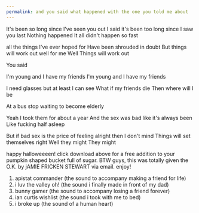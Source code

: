 ```yaml
---
permalink: and you said what happened with the one you told me about
---
```

<span style="color:#000ff;">It's been so long since I've seen you out</span> 
<span style="color:#000ff;">I said it's been too long since I saw you last</span>
<span style="color:#000ff;">Nothing happened</span> 
<span style="color:#000ff;">It all didn't happen so fast</span> 

<span style="color:#000ff;">all the things I've ever hoped for</span> 
<span style="color:#000ff;">Have been shrouded in doubt</span> 
<span style="color:#000ff;">But things will work out well for me</span>
<span style="color:#000ff;">Well</span> 
<span style="color:#000ff;">Things will work out</span> 

<span style="color:#000ff;">You said</span> 

<span style="color:#000ff;">I'm young and I have my friends</span> 
<span style="color:#000ff;">I'm young and I have my friends</span> 

<span style="color:#000ff;">I need glasses but at least I can see</span> 
<span style="color:#000ff;">What if my friends die</span> 
<span style="color:#000ff;">Then where will I be</span> 

<span style="color:#000ff;">At a bus stop waiting to become elderly</span> 

<span style="color:#000ff;">Yeah I took them for about a year</span> 
<span style="color:#000ff;">And the sex was bad like it's always been</span> 
<span style="color:#000ff;">Like fucking half asleep</span> 

<span style="color:#000ff;">But if bad sex is the price of feeling alright then I don't mind</span> 
<span style="color:#000ff;">Things will set themselves right</span>
<span style="color:#000ff;">Well they might</span> 
<span style="color:#000ff;">They might</span> 

<span style="color:#000ff;">happy halloweeeen! click download above for a free addition to your pumpkin shaped bucket full of sugar. BTW guys, this was totally given the O.K. by jAMIE FRICKEN STEWART via email. enjoy!</span>

1. <span style="color:#000ff;">apistat commander (the sound to accompany making a friend for life)</span>
2. <span style="color:#000ff;">i luv the valley oh! (the sound i finally made in front of my dad)</span>
3. <span style="color:#000ff;">bunny gamer (the sound to accompany losing a friend forever)</span>
4. <span style="color:#000ff;">ian curtis wishlist (the sound i took with me to bed)</span>
5. <span style="color:#000ff;">i broke up (the sound of a human heart)</span>